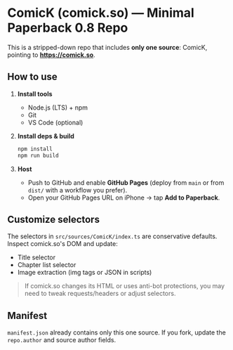 # ComicK (comick.so) — Minimal Paperback 0.8 Repo

This is a stripped-down repo that includes **only one source**: ComicK, pointing to **https://comick.so**.

## How to use

1. **Install tools**
   - Node.js (LTS) + npm
   - Git
   - VS Code (optional)

2. **Install deps & build**
   ```bash
   npm install
   npm run build
   ```

3. **Host**
   - Push to GitHub and enable **GitHub Pages** (deploy from `main` or from `dist/` with a workflow you prefer).
   - Open your GitHub Pages URL on iPhone → tap **Add to Paperback**.

## Customize selectors

The selectors in `src/sources/ComicK/index.ts` are conservative defaults. Inspect comick.so's DOM and update:
- Title selector
- Chapter list selector
- Image extraction (img tags or JSON in scripts)

> If comick.so changes its HTML or uses anti-bot protections, you may need to tweak requests/headers or adjust selectors.

## Manifest

`manifest.json` already contains only this one source. If you fork, update the `repo.author` and source author fields.
